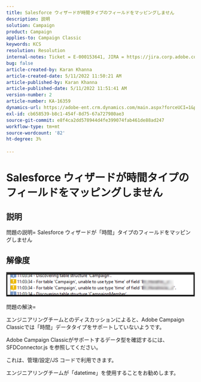 ```yaml
---
title: Salesforce ウィザードが時間タイプのフィールドをマッピングしません
description: 説明
solution: Campaign
product: Campaign
applies-to: Campaign Classic
keywords: KCS
resolution: Resolution
internal-notes: Ticket = E-000153641, JIRA = https://jira.corp.adobe.com/browse/NEO-27340
bug: false
article-created-by: Karan Khanna
article-created-date: 5/11/2022 11:50:21 AM
article-published-by: Karan Khanna
article-published-date: 5/11/2022 11:51:41 AM
version-number: 2
article-number: KA-16359
dynamics-url: https://adobe-ent.crm.dynamics.com/main.aspx?forceUCI=1&pagetype=entityrecord&etn=knowledgearticle&id=ac68d686-20d1-ec11-a7b5-00224809c556
exl-id: cb658539-b8c1-454f-8d75-67a727980ae3
source-git-commit: e8f4ca2dd578944d4fe399074fab461de88ad247
workflow-type: tm+mt
source-wordcount: '82'
ht-degree: 3%

---
```


# Salesforce ウィザードが時間タイプのフィールドをマッピングしません

## 説明


問題の説明= Salesforce ウィザードが「時間」タイプのフィールドをマッピングしません


## 解像度




![](assets/29c6e2ab-20d1-ec11-a7b5-00224809c556.png)



問題の解決=

エンジニアリングチームとのディスカッションによると、Adobe Campaign Classicでは「時間」データタイプをサポートしていないようです。

Adobe Campaign Classicがサポートするデータ型を確認するには、SFDConnector.js を参照してください。

これは、管理/設定/JS コードで利用できます。

エンジニアリングチームが「datetime」を使用することをお勧めします。
